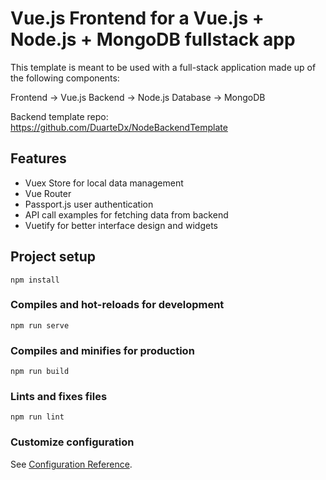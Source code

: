 # Vue.js Frontend for a Vue.js + Node.js + MongoDB fullstack app

This template is meant to be used with a full-stack application made up of the following components:

Frontend -> Vue.js
Backend  -> Node.js
Database -> MongoDB

Backend template repo:
https://github.com/DuarteDx/NodeBackendTemplate

## Features

- Vuex Store for local data management
- Vue Router
- Passport.js user authentication
- API call examples for fetching data from backend
- Vuetify for better interface design and widgets

## Project setup
```
npm install
```

### Compiles and hot-reloads for development
```
npm run serve
```

### Compiles and minifies for production
```
npm run build
```

### Lints and fixes files
```
npm run lint
```

### Customize configuration
See [Configuration Reference](https://cli.vuejs.org/config/).
